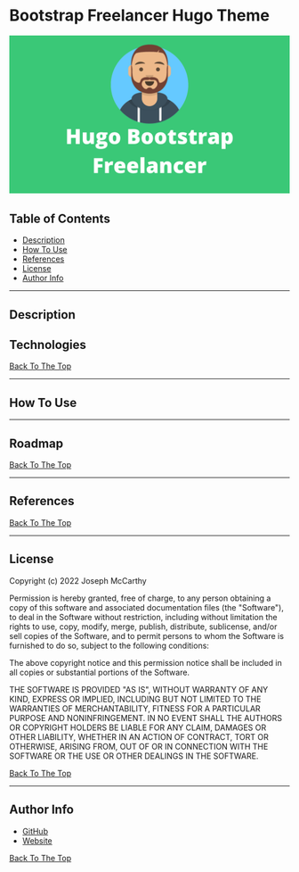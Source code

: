 # Bootstrap Freelancer Hugo Theme

![Project Image](banner.png)

## Table of Contents

- [Description](#description)
- [How To Use](#how-to-use)
- [References](#references)
- [License](#license)
- [Author Info](#author-info)

---

## Description

## Technologies

[Back To The Top](#bootstrap-freelancer-hugo-theme)

---

## How To Use

---

## Roadmap

[Back To The Top](#bootstrap-freelancer-hugo-theme)

---

## References

[Back To The Top](#bootstrap-freelancer-hugo-theme)

---

## License

Copyright (c) 2022 Joseph McCarthy

Permission is hereby granted, free of charge, to any person obtaining a copy
of this software and associated documentation files (the "Software"), to deal
in the Software without restriction, including without limitation the rights
to use, copy, modify, merge, publish, distribute, sublicense, and/or sell
copies of the Software, and to permit persons to whom the Software is
furnished to do so, subject to the following conditions:

The above copyright notice and this permission notice shall be included in all
copies or substantial portions of the Software.

THE SOFTWARE IS PROVIDED "AS IS", WITHOUT WARRANTY OF ANY KIND,
EXPRESS OR IMPLIED, INCLUDING BUT NOT LIMITED TO THE WARRANTIES OF
MERCHANTABILITY, FITNESS FOR A PARTICULAR PURPOSE AND NONINFRINGEMENT.
IN NO EVENT SHALL THE AUTHORS OR COPYRIGHT HOLDERS BE LIABLE FOR ANY CLAIM,
DAMAGES OR OTHER LIABILITY, WHETHER IN AN ACTION OF CONTRACT, TORT OR
OTHERWISE, ARISING FROM, OUT OF OR IN CONNECTION WITH THE SOFTWARE OR THE USE
OR OTHER DEALINGS IN THE SOFTWARE.

[Back To The Top](#bootstrap-freelancer-hugo-theme)

---

## Author Info

- [GitHub](https://github.com/joseph-mccarthy)
- [Website](https://joseph-mccarthy.github.io/)

[Back To The Top](#bootstrap-freelancer-hugo-theme)
